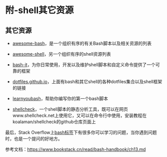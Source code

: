 # 附-shell其它资源


## 其它资源

- [awesome-bash](https://github.com/awesome-lists/awesome-bash)，是一个组织有序的有关Bash脚本以及相关资源的列表

- [awesome-shell](https://github.com/alebcay/awesome-shell)，另一个组织有序的shell资源列表

- [bash-it](https://github.com/Bash-it/bash-it)，为你日常使用，开发以及维护shell脚本和自定义命令提供了一个可靠的框架

- [dotfiles.github.io](http://dotfiles.github.io/)，上面有bash和其它shell的各种dotfiles集合以及shell框架的链接

- [learnyoubash](https://github.com/denysdovhan/learnyoubash)，帮助你编写你的第一个bash脚本

- [shellcheck](https://github.com/koalaman/shellcheck)，一个shell脚本的静态分析工具，既可以在网页www.shellcheck.net上使用它，又可以在命令行中使用，安装教程在koalaman/shellcheck的github仓库页面上


最后，Stack Overflow上[bash标签](https://stackoverflow.com/questions/tagged/bash)下有很多你可以学习的问题，当你遇到问题时，也是一个提问的好地方。



参考文档：https://www.bookstack.cn/read/bash-handbook/ch13.md

